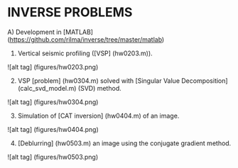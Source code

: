 # INVERSE PROBLEMS

A) Development in [MATLAB] (https://github.com/rilma/inverse/tree/master/matlab)

  1. Vertical seismic profiling ([VSP] (hw0203.m)).

  ![alt tag] (figures/hw0203.png)

  2. VSP [problem] (hw0304.m) solved with [Singular Value Decomposition] (calc_svd_model.m) (SVD) method.

  ![alt tag] (figures/hw0304.png)

  3. Simulation of [CAT inversion] (hw0404.m) of an image.

  ![alt tag] (figures/hw0404.png)

  4. [Deblurring] (hw0503.m) an image using the conjugate gradient method.

  ![alt tag] (figures/hw0503.png)

